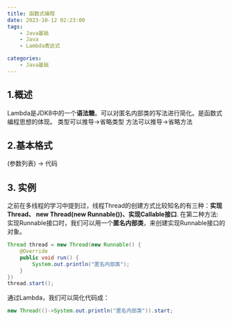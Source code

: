 ```yaml
---
title: 函数式编程
date: 2023-10-12 02:23:00
tags:
    - Java基础  
    - Java
    - Lambda表达式

categories:
    - Java基础
---
```


## 1.概述
Lambda是JDK8中的一个**语法糖**。可以对匿名内部类的写法进行简化。是函数式编程思想的体现。
类型可以推导->省略类型
方法可以推导->省略方法

## 2.基本格式
(参数列表) -> 代码

## 3. 实例
之前在多线程的学习中提到过，线程Thread的创建方式比较知名的有三种：**实现Thread、 new Thread(new Runnable())、实现Callable接口**. 
在第二种方法: 实现Runnable接口时，我们可以用一个**匿名内部类**，来创建实现Runnable接口的对象。
```java
Thread thread = new Thread(new Runnable() {
    @Override
    public void run() {
        System.out.println("匿名内部类");
    }
})
thread.start();
```
通过Lambda，我们可以简化代码成：
```java
new Thread(()->System.out.println("匿名内部类")).start;
```

